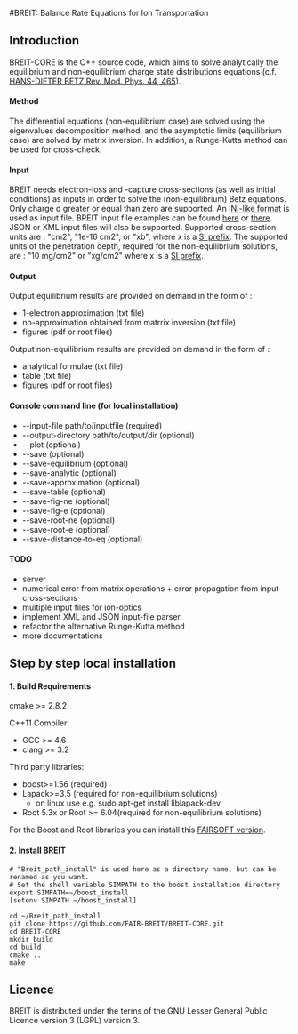 #BREIT: Balance Rate Equations for Ion Transportation

## Introduction

BREIT-CORE is the C++ source code, which aims to solve analytically the equilibrium and non-equilibrium charge state distributions equations (c.f. [HANS-DIETER BETZ Rev. Mod. Phys. 44, 465](http://journals.aps.org/rmp/abstract/10.1103/RevModPhys.44.465)). 
#### Method
The differential equations (non-equilibrium case) are solved using the eigenvalues decomposition method, and the asymptotic limits (equilibrium case) are solved by matrix inversion. In addition, a Runge-Kutta method can be used for cross-check.
#### Input
BREIT needs electron-loss and -capture cross-sections (as well as initial conditions) as inputs in order to solve the (non-equilibrium) Betz equations.
Only charge q greater or equal than zero are supported. 
An [INI-like format](https://en.wikipedia.org/wiki/INI_file) is used as input file. BREIT input file examples can be found [here](https://github.com/FAIR-BREIT/BREIT-CORE/blob/master/data/input/Example-8lvl-system-bis.txt) or [there](https://github.com/FAIR-BREIT/BREIT-CORE/blob/master/data/input/Example-15lvl-system.txt). JSON or XML input files will also be supported. Supported cross-section units are : "cm2", "1e-16 cm2", or "xb", where x is a [SI prefix](https://en.wikipedia.org/wiki/Metric_prefix). The supported units of the penetration depth, required for the non-equilibrium solutions, are : "10 mg/cm2" or "xg/cm2" where x is a [SI prefix](https://en.wikipedia.org/wiki/Metric_prefix).
#### Output


Output equilibrium results are provided on demand in the form of :

* 1-electron approximation (txt file)
* no-approximation obtained from matrrix inversion (txt file)
* figures (pdf or root files)

Output non-equilibrium results are provided on demand in the form of :

* analytical formulae (txt file)
* table (txt file)
* figures (pdf or root files)

#### Console command line (for local installation)

* --input-file path/to/inputfile (required)
* --output-directory path/to/output/dir (optional)
* --plot (optional)
* --save (optional)
* --save-equilibrium (optional)
* --save-analytic (optional)
* --save-approximation (optional)
* --save-table (optional)
* --save-fig-ne (optional)
* --save-fig-e (optional)
* --save-root-ne (optional)
* --save-root-e (optional)
* --save-distance-to-eq (optional)

#### TODO

* server 
* numerical error from matrix operations + error propagation from input cross-sections
* multiple input files for ion-optics
* implement XML and JSON input-file parser
* refactor the alternative Runge-Kutta method
* more documentations

## Step by step local installation




#### 1. Build Requirements

cmake >= 2.8.2

C++11 Compiler:

* GCC >= 4.6
* clang >= 3.2

Third party libraries:

* boost>=1.56 (required)
* Lapack>=3.5 (required for non-equilibrium solutions)
    * on linux use e.g. sudo apt-get install liblapack-dev
* Root 5.3x or Root >= 6.04(required for non-equilibrium solutions)

For the Boost and Root libraries you can install this [FAIRSOFT version](https://github.com/FairRootGroup/FairSoft/tree/RC_jul15).

#### 2. Install [BREIT](https://github.com/FAIR-BREIT/BREIT-CORE)

    # "Breit_path_install" is used here as a directory name, but can be renamed as you want.
    # Set the shell variable SIMPATH to the boost installation directory
    export SIMPATH=~/boost_install
    [setenv SIMPATH ~/boost_install]

    cd ~/Breit_path_install
    git clone https://github.com/FAIR-BREIT/BREIT-CORE.git
    cd BREIT-CORE
    mkdir build
    cd build
    cmake ..
    make

## Licence 
BREIT is distributed under the terms of the GNU Lesser General Public Licence version 3 (LGPL) version 3.
